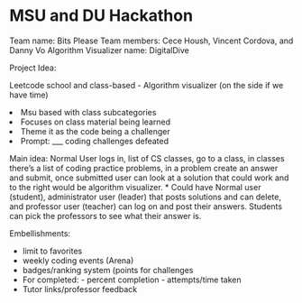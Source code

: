 <h1> MSU and DU Hackathon </h1>

Team name: Bits Please 
Team members: Cece Housh, Vincent Cordova, and Danny Vo
Algorithm Visualizer name: DigitalDive
<p>
Project Idea: </p>
<p>
Leetcode school and class-based 
    - Algorithm visualizer (on the side if we have time)
    <li> Msu based with class subcategories </li>
    <li> Focuses on class material being learned </li>
    <li> Theme it as the code being a challenger </li>
    <li> Prompt: ___ coding challenges defeated </li> 

</p>
<p>
    Main idea: Normal User logs in, list of CS classes, go to a class, in classes there’s a list of coding practice problems, in a problem create an answer and submit, once submitted user can look at a solution that could work and to the right would be algorithm visualizer. 
    * Could have Normal user (student), administrator user (leader) that posts solutions and can delete, and professor user (teacher) can log on and post their answers. Students can pick the professors to see what their answer is.
</p>
 
    
Embellishments: 
* limit to favorites
* weekly coding events (Arena)
* badges/ranking system (points for challenges
* For completed:
      - percent completion
      - attempts/time taken
* Tutor links/professor feedback 

